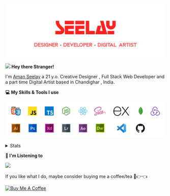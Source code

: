 [![banner](./images/seelay.svg)](https://seelay.in)

**<img src="https://media.giphy.com/media/hvRJCLFzcasrR4ia7z/giphy.gif" width="25px"> Hey there Stranger!**

I'm [Aman Seelay](https://seelay.in) a 21 y.o. Creative Designer , Full Stack Web Developer and a part time Digital Artist based in Chandighar , India.

**💻 My Skills & Tools I use**

[![banner](./images/skills&tools.svg)](https://seelay.in)

<details>
  <summary>Stats</summary>

---

<!--START_SECTION:waka-->
![Profile Views](http://img.shields.io/badge/Profile%20Views-1-blue)

**🐱 My Github Data** 

> 🏆 660 Contributions in the Year 2021
 > 
> 📦 601.1 kB Used in Github's Storage 
 > 
> 🚫 Not Opted to Hire
 > 
> 📜 1 Public Repository 
 > 
> 🔑 90 Private Repositories  
 > 
**I'm a Night 🦉** 

```text
🌞 Morning    257 commits    ██████░░░░░░░░░░░░░░░░░░░   24.45% 
🌆 Daytime    192 commits    ████░░░░░░░░░░░░░░░░░░░░░   18.27% 
🌃 Evening    306 commits    ███████░░░░░░░░░░░░░░░░░░   29.12% 
🌙 Night      296 commits    ███████░░░░░░░░░░░░░░░░░░   28.16%

```
📅 **I'm Most Productive on Thursday** 

```text
Monday       172 commits    ████░░░░░░░░░░░░░░░░░░░░░   16.37% 
Tuesday      131 commits    ███░░░░░░░░░░░░░░░░░░░░░░   12.46% 
Wednesday    84 commits     ██░░░░░░░░░░░░░░░░░░░░░░░   7.99% 
Thursday     209 commits    █████░░░░░░░░░░░░░░░░░░░░   19.89% 
Friday       165 commits    ████░░░░░░░░░░░░░░░░░░░░░   15.7% 
Saturday     160 commits    ███░░░░░░░░░░░░░░░░░░░░░░   15.22% 
Sunday       130 commits    ███░░░░░░░░░░░░░░░░░░░░░░   12.37%

```


📊 **This Week I Spent My Time On** 

```text
⌚︎ Time Zone: Asia/Kolkata

💬 Programming Languages: 
JavaScript               1 hr 57 mins        ████████████░░░░░░░░░░░░░   47.97% 
Markdown                 1 hr 15 mins        ███████░░░░░░░░░░░░░░░░░░   30.95% 
JSON                     51 mins             █████░░░░░░░░░░░░░░░░░░░░   20.87% 
CSS                      0 secs              ░░░░░░░░░░░░░░░░░░░░░░░░░   0.19% 
HTML                     0 secs              ░░░░░░░░░░░░░░░░░░░░░░░░░   0.01%

🔥 Editors: 
VS Code                  4 hrs 5 mins        █████████████████████████   100.0%

🐱‍💻 Projects: 
seelay-portfolio         4 hrs 5 mins        █████████████████████████   100.0%

💻 Operating System: 
Windows                  4 hrs 5 mins        █████████████████████████   100.0%

```

**I Mostly Code in JavaScript** 

```text
JavaScript               59 repos            ████████████████░░░░░░░░░   65.56% 
TypeScript               18 repos            █████░░░░░░░░░░░░░░░░░░░░   20.0% 
HTML                     5 repos             █░░░░░░░░░░░░░░░░░░░░░░░░   5.56% 
Vue                      4 repos             █░░░░░░░░░░░░░░░░░░░░░░░░   4.44% 
CSS                      3 repos             ░░░░░░░░░░░░░░░░░░░░░░░░░   3.33%

```


**Timeline**

![Chart not found](https://raw.githubusercontent.com/ImSeelay/ImSeelay/master/charts/bar_graph.png) 


 Last Updated on 18/07/2021
<!--END_SECTION:waka-->

---

 </details>

**🎵 I'm Listening to**

<object data="https://now-play.vercel.app/api/generate?uid=7a17a86e-d6b7-43b5-8d9c-1d6dae42a779" >

  <img src="https://now-play.vercel.app/api/generate?uid=7a17a86e-d6b7-43b5-8d9c-1d6dae42a779" />

</object>

If you like what I do, maybe consider buying me a coffee/tea 🥺👉👈

<a href="https://www.buymeacoffee.com/seelay" target="_blank"><img src="https://cdn.buymeacoffee.com/buttons/v2/default-red.png" alt="Buy Me A Coffee" width="150" ></a>
